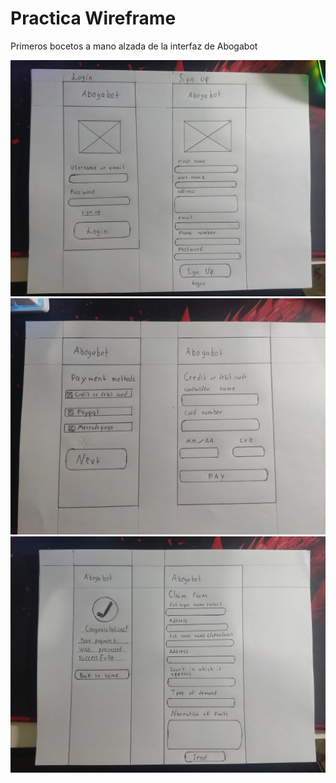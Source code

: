 # Practica Wireframe

Primeros bocetos a mano alzada de la interfaz de Abogabot

![](https://raw.githubusercontent.com/alfonso-ramos/FrontEnd-Mission-LaunchX/master/wireframe/IMG_20220225_210731.webp)
![](https://raw.githubusercontent.com/alfonso-ramos/FrontEnd-Mission-LaunchX/master/wireframe/IMG_20220225_210811.webp)
![](https://raw.githubusercontent.com/alfonso-ramos/FrontEnd-Mission-LaunchX/master/wireframe/IMG_20220225_210854.webp)


